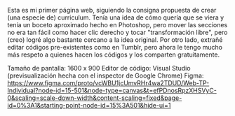 Esta es mi primer página web, siguiendo la consigna propuesta de crear (una especie de) curriculum. 
Tenía una idea de cómo quería que se viera y tenía un boceto aproximado hecho en Photoshop, pero mover las secciones no era tan fácil como hacer clic derecho y tocar "transformación libre", pero (creo) logré algo bastante cercano a la idea original. Por otro lado, extrañé editar códigos pre-existentes como en Tumblr, pero ahora le tengo mucho más respeto a quienes hacen los códigos y los comparten gratuitamente. 

Tamaño de pantalla: 1600 x 900
Editor de código: Visual Studio (previsualización hecha con el inspector de Google Chrome)
Figma: https://www.figma.com/proto/vcWBU1jcUmvRHr4wa2TDUD/Web-TP-Individual?node-id=15-501&node-type=canvas&t=efPDnosRpzXHSVyC-0&scaling=scale-down-width&content-scaling=fixed&page-id=0%3A1&starting-point-node-id=15%3A501&hide-ui=1
